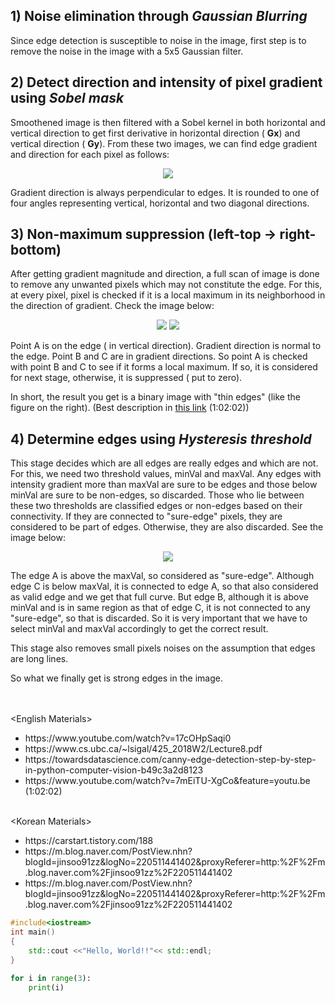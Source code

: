 ## 1) Noise elimination through *Gaussian Blurring*
Since edge detection is susceptible to noise in the image, first step is to remove the noise in the image with a 5x5 Gaussian filter.
   
   
## 2) Detect direction and intensity of pixel gradient using *Sobel mask*
Smoothened image is then filtered with a Sobel kernel in both horizontal and vertical direction to get first derivative in horizontal direction ( **Gx**) and vertical direction ( **Gy**). From these two images, we can find edge gradient and direction for each pixel as follows:   

<p align="center"><img src="https://www.programmersought.com/images/370/f6924c211ad02af5c0d54b29c6ced3a2.JPEG"></img></p>   

Gradient direction is always perpendicular to edges. It is rounded to one of four angles representing vertical, horizontal and two diagonal directions.   


## 3) Non-maximum suppression (left-top -> right-bottom)
After getting gradient magnitude and direction, a full scan of image is done to remove any unwanted pixels which may not constitute the edge. For this, at every pixel, pixel is checked if it is a local maximum in its neighborhood in the direction of gradient. Check the image below:   

<p align="center"><img src="https://docs.opencv.org/master/nms.jpg"></img>
<img src="https://developer.ibm.com/recipes/wp-content/uploads/sites/41/2019/11/non-max-suppression.png"></img></p>      


Point A is on the edge ( in vertical direction). Gradient direction is normal to the edge. Point B and C are in gradient directions. So point A is checked with point B and C to see if it forms a local maximum. If so, it is considered for next stage, otherwise, it is suppressed ( put to zero).

In short, the result you get is a binary image with "thin edges" (like the figure on the right).
(Best description in [this link](https://www.youtube.com/watch?v=7mEiTU-XgCo&feature=youtu.be) (1:02:02))   
        
        
## 4) Determine edges using *Hysteresis threshold*
This stage decides which are all edges are really edges and which are not. For this, we need two threshold values, minVal and maxVal. Any edges with intensity gradient more than maxVal are sure to be edges and those below minVal are sure to be non-edges, so discarded. Those who lie between these two thresholds are classified edges or non-edges based on their connectivity. If they are connected to "sure-edge" pixels, they are considered to be part of edges. Otherwise, they are also discarded. See the image below:

<p align="center"><img src="https://docs.opencv.org/master/hysteresis.jpg"></img></p> 

The edge A is above the maxVal, so considered as "sure-edge". Although edge C is below maxVal, it is connected to edge A, so that also considered as valid edge and we get that full curve. But edge B, although it is above minVal and is in same region as that of edge C, it is not connected to any "sure-edge", so that is discarded. So it is very important that we have to select minVal and maxVal accordingly to get the correct result.

This stage also removes small pixels noises on the assumption that edges are long lines.

So what we finally get is strong edges in the image.   

<br>
<br>
&lt;English Materials&gt;<br>
<ul>
        <li>https://www.youtube.com/watch?v=17cOHpSaqi0</li>
        <li>https://www.cs.ubc.ca/~lsigal/425_2018W2/Lecture8.pdf</li>
        <li>https://towardsdatascience.com/canny-edge-detection-step-by-step-in-python-computer-vision-b49c3a2d8123</li>
        <li>https://www.youtube.com/watch?v=7mEiTU-XgCo&feature=youtu.be (1:02:02)</li><br>
</ul>
&lt;Korean Materials&gt;<br>
<ul>
        <li>https://carstart.tistory.com/188</li>
        <li>https://m.blog.naver.com/PostView.nhn?blogId=jinsoo91zz&logNo=220511441402&proxyReferer=http:%2F%2Fm.blog.naver.com%2Fjinsoo91zz%2F220511441402</li>
        <li>https://m.blog.naver.com/PostView.nhn?blogId=jinsoo91zz&logNo=220511441402&proxyReferer=http:%2F%2Fm.blog.naver.com%2Fjinsoo91zz%2F220511441402</li>
</ul>


```C++
#include<iostream>
int main() 
{ 
    std::cout <<"Hello, World!!"<< std::endl;
}
```

```python
for i in range(3):
    print(i)
```

